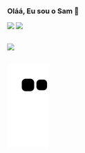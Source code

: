 ### Oláá, Eu sou o Sam 👋

<div>

<img  width="48%" src="https://github-readme-stats.vercel.app/api?username=sam-pace&theme=midnight-purple&show_icons=true)(https://github.com/anuraghazra/github-readme-stats">

<img  width="48%" src="https://github-readme-stats.vercel.app/api/top-langs/?username=sam-pace&layout=compact&theme=midnight-purple&)(https://github.com/anuraghazra/github-readme-stats">

</div>

 ##
 
<a href="https://www.linkedin.com/in/samuel-pace-dsgn/" target="_blank"><img src="https://img.shields.io/badge/LinkedIn-0077B5?style=for-the-badge&logo=linkedin&logoColor=white"></a>

 ##

![snake gif](https://github.com/sam-pace/sam-pace/blob/output/github-contribution-grid-snake.svg)

